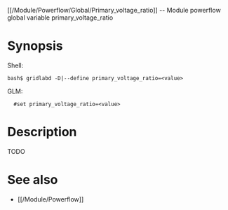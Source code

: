 [[/Module/Powerflow/Global/Primary_voltage_ratio]] -- Module powerflow global variable primary_voltage_ratio

# Synopsis

Shell:

~~~
bash$ gridlabd -D|--define primary_voltage_ratio=<value>
~~~

GLM:

~~~
  #set primary_voltage_ratio=<value>
~~~

# Description

TODO

# See also

* [[/Module/Powerflow]]
